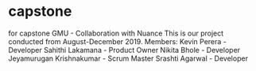 # capstone
for capstone GMU - Collaboration with Nuance
This is our project conducted from August-December 2019. 
Members:
Kevin Perera - Developer
Sahithi Lakamana - Product Owner
Nikita Bhole - Developer
Jeyamurugan Krishnakumar - Scrum Master
Srashti Agarwal - Developer
